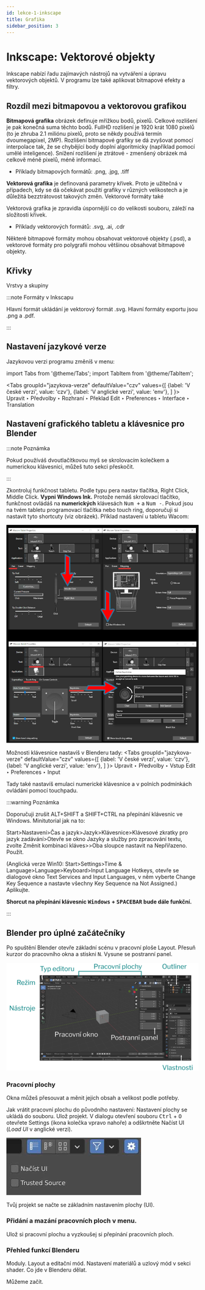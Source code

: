 ```yaml
---
id: lekce-1-inkscape
title: Grafika
sidebar_position: 3
---
```


# Inkscape: Vektorové objekty
Inkscape nabízí řadu zajímavých nástrojů na vytváření a úpravu vektorových objektů. V programu lze také aplikovat bitmapové efekty a filtry.

## Rozdíl mezi bitmapovou a vektorovou grafikou
**Bitmapová grafika** obrázek definuje mřížkou bodů, pixelů. Celkové rozlišení je pak konečná suma těchto bodů. FullHD rozlišení je 1920 krát 1080 pixelů (to je zhruba 2.1 miliónu pixelů, proto se někdy používá termín dvoumegapixel, 2MP). Rozlišení bitmapové grafiky se dá zvyšovat pomocí interpolace tak, že se chybějící body doplní algoritmicky (například pomocí umělé inteligence). Snížení rozlišení je ztrátové - zmenšený obrázek má celkově méně pixelů, méně informací.

- Příklady bitmapových formátů: .png, .jpg, .tiff

**Vektorová grafika** je definovaná parametry křivek. Proto je užitečná v případech, kdy se dá očekávat použití grafiky v různých velikostech a je důležitá bezztrátovost takových změn. Vektorové formáty také

Vektorová grafika je zpravidla úspornější co do velikosti souboru, záleží na složitosti křivek.

- Příklady vektorových formátů: .svg, .ai, .cdr

Některé bitmapové formáty mohou obsahovat vektorové objekty (.psd), a vektorové formáty pro polygrafii mohou většinou obsahovat bitmapové objekty.

## Křivky
Vrstvy a skupiny

:::note Formáty v Inkscapu

Hlavní formát ukládání je vektorový formát .svg. Hlavní formáty exportu jsou .png a .pdf.

:::



## Nastavení jazykové verze
Jazykovou verzi programu změníš v menu:

import Tabs from '@theme/Tabs';
import TabItem from '@theme/TabItem';

<Tabs
  groupId="jazykova-verze"
  defaultValue="czv"
  values={[
    {label: 'V české verzi', value: 'czv'},
    {label: 'V anglické verzi', value: 'env'},
  ]
}>
<TabItem value="czv">Upravit ‣ Předvolby ‣ Rozhraní ‣ Překlad</TabItem>
<TabItem value="env">Edit ‣ Preferences ‣ Interface ‣ Translation</TabItem>
</Tabs>

## Nastavení grafického tabletu a klávesnice pro Blender
:::note Poznámka

 Pokud používáš dvoutlačítkovou myš se skrolovacím kolečkem a numerickou klávesnici, můžeš tuto sekci přeskočit.

:::

Zkontroluj funkčnost tabletu. Podle typu pera nastav tlačítka, Right Click, Middle Click. **Vypni Windows Ink.** Protože nemáš skrolovací tlačítko, funkčnost ovládáš na **numerických** klávesách <kbd>Num +</kbd> a <kbd>Num -</kbd>. Pokud jsou na tvém tabletu programovací tlačítka nebo touch ring, doporučuji si nastavit tyto shortcuty (viz obrázek). Příklad nastavení u tabletu Wacom:

![image](../img/wacom.jpg)

Možnosti klávesnice nastavíš v Blenderu tady:
<Tabs
  groupId="jazykova-verze"
  defaultValue="czv"
  values={[
    {label: 'V české verzi', value: 'czv'},
    {label: 'V anglické verzi', value: 'env'},
  ]
}>
<TabItem value="czv">Upravit ‣ Předvolby ‣ Vstup</TabItem>
<TabItem value="env">Edit ‣ Preferences ‣ Input</TabItem>
</Tabs>


Tady také nastavíš emulaci numerické klávesnice a v polních podmínkách ovládání pomocí touchpadu.

:::warning Poznámka

 Doporučuji zrušit ALT+SHIFT a SHIFT+CTRL na přepínání klávesnic ve Windows.  Minitutorial jak na to:

 Start>Nastavení>Čas a jazyk>Jazyk>Klávesnice>Klávesové zkratky pro jazyk zadávání>Otevře se okno Jazyky a služby pro zpracování textu, zvolte Změnit kombinaci kláves>>Oba sloupce nastavit na Nepřiřazeno. Použít.

 (Anglická verze Win10: Start>Settings>Time & Language>Language>Keyboard>Input Language Hotkeys, otevře se dialogové okno Text Services and Input Languages, v něm vyberte Change Key Sequence a nastavte všechny Key Sequence na Not Assigned.)
 Aplikujte.

 **Shorcut na přepínání klávesnic <kbd>Windows</kbd> + <kbd>SPACEBAR</kbd> bude dále funkční.**

:::

## Blender pro úplné začátečníky
Po spuštění Blender otevře základní scénu v pracovní ploše Layout. Přesuň kurzor do pracovního okna a stiskni <kbd>N</kbd>. Vysune se postranní panel.

![image](../img/01blender-okno.svg)

### Pracovní plochy
Okna můžeš přesouvat a měnit jejich obsah a velikost podle potřeby.

Jak vrátit pracovní plochu do původního nastavení: Nastavení plochy se ukládá do souboru. Ulož projekt. V dialogu  otevření souboru <kbd>Ctrl</kbd> + <kbd>O</kbd> otevřete Settings (ikona kolečka vpravo nahoře) a odškrtněte Načíst UI (*Load UI* v anglické verzi).

![image](../img/blender-plocha.jpg)

Tvůj projekt se načte se základním nastavením plochy (UI).

### Přidání a mazání pracovních ploch v menu.

Ulož si pracovní plochu a vyzkoušej si přepínání pracovních ploch.

### Přehled funkcí Blenderu
Moduly. Layout a editační mód. Nastavení materiálů a uzlový mód v sekci shader.
Co jde v Blenderu dělat.


Můžeme začít.
